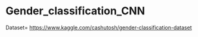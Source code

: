 # Gender_classification_CNN

Dataset= https://www.kaggle.com/cashutosh/gender-classification-dataset
